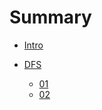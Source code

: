 # Summary

- [Intro](intro.md)

- [DFS](dfs/code01.md)
  - [01](dfs/code01.md)
  - [02](dfs/code02.md)